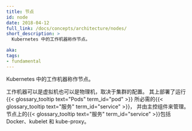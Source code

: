 ```yaml
---
title: 节点
id: node
date: 2018-04-12
full_link: /docs/concepts/architecture/nodes/
short_description: >
  Kubernetes 中的工作机器称作节点。

aka: 
tags:
- fundamental
---
```


<!--
title: Node
id: node
date: 2018-04-12
full_link: /docs/concepts/architecture/nodes/
short_description: >
  A node is a worker machine in Kubernetes.

aka: 
tags:
- fundamental
-->

Kubernetes 中的工作机器称作节点。

<!--more--> 

<!--
A worker machine may be a VM or physical machine, depending on the cluster. It has the {{< glossary_tooltip text="Services" term_id="service" >}} necessary to run {{< glossary_tooltip text="Pods" term_id="pod" >}} and is managed by the master components. The {{< glossary_tooltip text="Services" term_id="service" >}} on a node include Docker, kubelet and kube-proxy.
-->

工作机器可以是虚拟机也可以是物理机，取决于集群的配置。
其上部署了运行 {{< glossary_tooltip text="Pods" term_id="pod" >}} 所必需的{{< glossary_tooltip text="服务" term_id="service" >}}，
并由主控组件来管理。
节点上的{{< glossary_tooltip text="服务" term_id="service" >}}包括 Docker、kubelet 和 kube-proxy。

